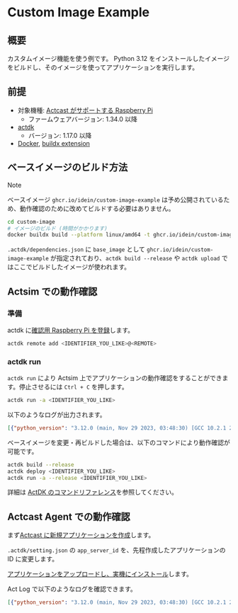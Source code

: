 # Custom Image Example

## 概要

カスタムイメージ機能を使う例です。
Python 3.12 をインストールしたイメージをビルドし、そのイメージを使ってアプリケーションを実行します。

## 前提

- 対象機種: [Actcast がサポートする Raspberry Pi](https://actcast.io/docs/ja/SupportedDevices/RaspberryPi/)
  - ファームウェアバージョン: 1.34.0 以降
- [actdk](https://actcast.io/docs/ja/ForVendor/ApplicationDevelopment/GettingStarted/ActDK/)
  - バージョン: 1.17.0 以降
- [Docker](https://www.docker.com/), [buildx extension](https://github.com/docker/buildx)

## ベースイメージのビルド方法

> [!NOTE] 
> ベースイメージ `ghcr.io/idein/custom-image-example` は予め公開されているため、動作確認のために改めてビルドする必要はありません。

```bash
cd custom-image
# イメージのビルド (時間がかかります)
docker buildx build --platform linux/amd64 -t ghcr.io/idein/custom-image-example --load .
```

`.actdk/dependencies.json` に `base_image` として `ghcr.io/idein/custom-image-example` が指定されており、`actdk build --release` や `actdk upload` ではここでビルドしたイメージが使われます。

## Actsim での動作確認

### 準備

actdk に[確認用 Raspberry Pi を登録](https://actcast.io/docs/ja/ForVendor/ApplicationDevelopment/GettingStarted/TestInLocalDevice/#%e7%a2%ba%e8%aa%8d%e7%94%a8-raspberry-pi-%e3%81%ae%e7%99%bb%e9%8c%b2)します。

```bash
actdk remote add <IDENTIFIER_YOU_LIKE>@<REMOTE>
```

### actdk run

`actdk run` により Actsim 上でアプリケーションの動作確認をすることができます。停止させるには `Ctrl + C` を押します。

```bash
actdk run -a <IDENTIFIER_YOU_LIKE>
```

以下のようなログが出力されます。

```json
[{"python_version": "3.12.0 (main, Nov 29 2023, 03:48:30) [GCC 10.2.1 20210110]"}]
```

ベースイメージを変更・再ビルドした場合は、以下のコマンドにより動作確認が可能です。

```bash
actdk build --release
actdk deploy <IDENTIFIER_YOU_LIKE>
actdk run -a --release <IDENTIFIER_YOU_LIKE>
```

詳細は [ActDK のコマンドリファレンス](https://actcast.io/docs/ja/ForVendor/ApplicationDevelopment/Reference/Actdk/)を参照してください。

## Actcast Agent での動作確認

まず[Actcast に新規アプリケーションを作成](https://actcast.io/docs/ja/ForVendor/ApplicationDevelopment/GettingStarted/CreateProject/)します。

`.actdk/setting.json` の `app_server_id` を、先程作成したアプリケーションの ID に変更します。

[アプリケーションをアップロードし、実機にインストール](https://actcast.io/docs/ja/ForVendor/ApplicationDevelopment/GettingStarted/TestViaActcast/)します。

Act Log で以下のようなログを確認できます。

```json
[{"python_version": "3.12.0 (main, Nov 29 2023, 03:48:30) [GCC 10.2.1 20210110]"}]
```
